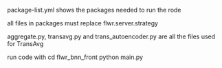 package-list.yml shows the packages needed to run the rode

all files in packages must replace flwr.server.strategy

aggregate.py, transavg.py and trans_autoencoder.py are all the files used for TransAvg

run code with cd flwr_bnn_front
python main.py
